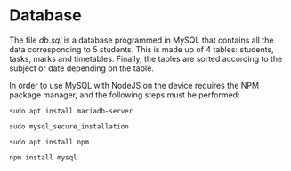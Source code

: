 # Database

The file _db.sql_ is a database programmed in MySQL that contains all the data corresponding to 5 students.
This is made up of 4 tables: students, tasks, marks and timetables.
Finally, the tables are sorted according to the subject or date depending on the table.

In order to use MySQL with NodeJS on the device requires the NPM package manager, and the following steps must be performed:

`sudo apt install mariadb-server`

`sudo mysql_secure_installation`

`sudo apt install npm`

`npm install mysql`

